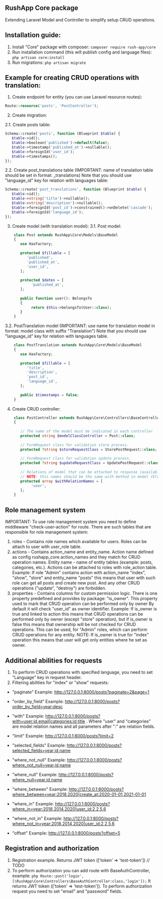 ## RushApp Core package
Extending Laravel Model and Controller to simplify setup CRUD operations.

## Installation guide:
1. Install "Core" package with composer:
   ```composer require rush-app/core```
2. Run installation command (this will publish config and language files):
   ```php artisan core:install```
3. Run migrations:
   ```php artisan migrate```


## Example for creating CRUD operations with translation:
1. Create endpoint for entity (you can use Laravel resource routes):
```php
Route::resource('posts', 'PostController');
```
2. Create migration:

2.1. Create posts table:
```php
Schema::create('posts', function (Blueprint $table) {
   $table->id();
   $table->boolean('published')->default(false);
   $table->timestamp('published_at')->nullable();
   $table->foreignId('user_id');
   $table->timestamps();
});
```
2.2. Create post_translations table (IMPORTANT: name of translation table should be set in format: <entity name in singular form>_translations)
Note that you should use "language_id" key for relation with languages table:
```php
Schema::create('post_translations', function (Blueprint $table) {
   $table->id();
   $table->string('title')->nullable();
   $table->string('description')->nullable();
   $table->foreignId('post_id')->constrained()->onDelete('cascade');
   $table->foreignId('language_id');
});
```
3. Create model (with translation model):
   3.1. Post model:
```php
    class Post extends RushApp\Core\Models\BaseModel
    {
       use HasFactory;
   
       protected $fillable = [
          'published',
          'published_at',
          'user_id',
       ];
   
       protected $dates = [
            'published_at',
       ];
   
       public function user(): BelongsTo
       {
            return $this->belongsTo(User::class);
       }
    }
```
3.2. PostTranslation model (IMPORTANT: use name for translation model in format: model class with suffix "Translation")
Note that you should use "language_id" key for relation with languages table.
```php
    class PostTranslation extends RushApp\Core\Models\BaseModel
    {
       use HasFactory;
   
       protected $fillable = [
          'title',
          'description',
          'post_id',
          'language_id',
       ];
   
       public $timestamps = false;
    }
```
4. Create CRUD controller:
```php
    class PostController extends RushApp\Core\Controllers\BaseController
    {
   
       // The name of the model must be indicated in each controller
       protected string $modelClassController = Post::class;
   
       // FormRequest class for validation store process.
       protected ?string $storeRequestClass = StorePostRequest::class;
   
       // FormRequest class for validation update process.
       protected ?string $updateRequestClass = UpdatePostRequest::class;
   
       // Relations of model that can be attached to response (available for 'index' and 'show' method).
       // NOTE: this names should be the same with method in model (Eloquent relations).
       protected array $withRelationNames = [
            'user',
       ];
    }
```

## Role management system
 IMPORTANT: To use role management system you need to define middleware "check-user-action" for route.
 There are such tables that are responsible for role management system:
 1. roles - Contains role names which available for users. Roles can be attach to user with user_role table.
 2. actions - Contains action_name and entity_name. Action name defined as config rushapp_core.action_names
 and they match for CRUD operation names. Entity name - name of entity tables (example: posts, categories, etc.).
 Actions can be attached to roles with role_action table.
 Example:
 If role "Admin" contains action with action_name "index", "show", "store" and entity_name "posts" this means that user with
 such role can get all posts and create new post. And any other CRUD operations ("update", "destroy") are forbidden.
 3. properties - Contains columns for custom permission logic.
 There is one property predefined and provides by package: "is_owner". This property used to mark that CRUD operation can be performed only by owner
 By default it will check "user_id" as owner identifier.
 Example: If is_owner is true and linked to action this means that CRUD operations can be performed only by owner (except "store" operation),
 but if is_owner is false this means that ownership will be not checked for CRUD operations. This can be used, for "Admin" roles, which can
 perform CRUD operations for any entity.
 NOTE: If is_owner is true for "index" operation this means that user will get only entities where he set as owner.

## Additional abilities for requests
 1. To perform CRUD operations with specified language, you need to set "Language" key in request header.
 2. Filtering abilities for "index" or "show" requests:
 
 - "paginate" Example: http://127.0.0.1:8000/posts?paginate=2&page=1

 - "order_by_field" Example: http://127.0.0.1:8000/posts?order_by_field=year:desc
 
 - "with" Example: http://127.0.0.1:8000/posts?with=user:id,email|categories:id,title . 
     Where "user" and "categories" are model relation names and all parameters after ":" are relation fields.

 - "limit" Example: http://127.0.0.1:8000/posts?limit=2

 - "selected_fields" Example: http://127.0.0.1:8000/posts?selected_fields=year,id,name

 - "where_not_null" Example: http://127.0.0.1:8000/posts?where_not_null=year,id,name

 - "where_null" Example: http://127.0.0.1:8000/posts?where_null=year,id,name

 - "where_between" Example: http://127.0.0.1:8000/posts?where_between=year:2018,2020|create_at:2020-01-01,2021-01-01

 - "where_in" Example: http://127.0.0.1:8000/posts?where_in=year:2018,2014,2020|user_id:2,2,5,6

 - "where_not_in" Example: http://127.0.0.1:8000/posts?where_not_in=year:2018,2014,2020|user_id:2,2,5,6

 - "offset" Example: http://127.0.0.1:8000/posts?offset=5

## Registration and authorization
 1. Registration example. Returns JWT token (['token' => 'test-token'])
 // TODO
 2. To perform authorization you can add route with BaseAuthController, example:
 ```php Route::post('login', [\RushApp\Core\Controllers\BaseAuthController:class,'login']);```
 It returns JWT token (['token' => 'test-token']). To perform authorization request you need to set "email" and "password" fields.


